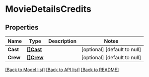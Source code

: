 # MovieDetailsCredits

## Properties
Name | Type | Description | Notes
------------ | ------------- | ------------- | -------------
**Cast** | [**[]Cast**](Cast.md) |  | [optional] [default to null]
**Crew** | [**[]Crew**](Crew.md) |  | [optional] [default to null]

[[Back to Model list]](../README.md#documentation-for-models) [[Back to API list]](../README.md#documentation-for-api-endpoints) [[Back to README]](../README.md)

